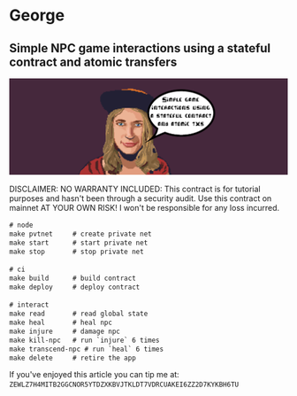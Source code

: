 # George

## Simple NPC game interactions using a stateful contract and atomic transfers
![intro](intro.png)

DISCLAIMER: NO WARRANTY INCLUDED: This contract is for tutorial purposes and 
hasn't been through a security audit. Use this contract on mainnet AT YOUR OWN RISK!
I won't be responsible for any loss incurred.

```
# node
make pvtnet     # create private net
make start      # start private net
make stop       # stop private net

# ci
make build      # build contract
make deploy     # deploy contract

# interact
make read       # read global state
make heal       # heal npc
make injure     # damage npc
make kill-npc   # run `injure` 6 times
make transcend-npc # run `heal` 6 times
make delete     # retire the app
```

If you've enjoyed this article you can tip me at:
`ZEWLZ7H4MITB2GGCNOR5YTDZXKBVJTKLDT7VDRCUAKEI6ZZ2D7KYKBH6TU`
